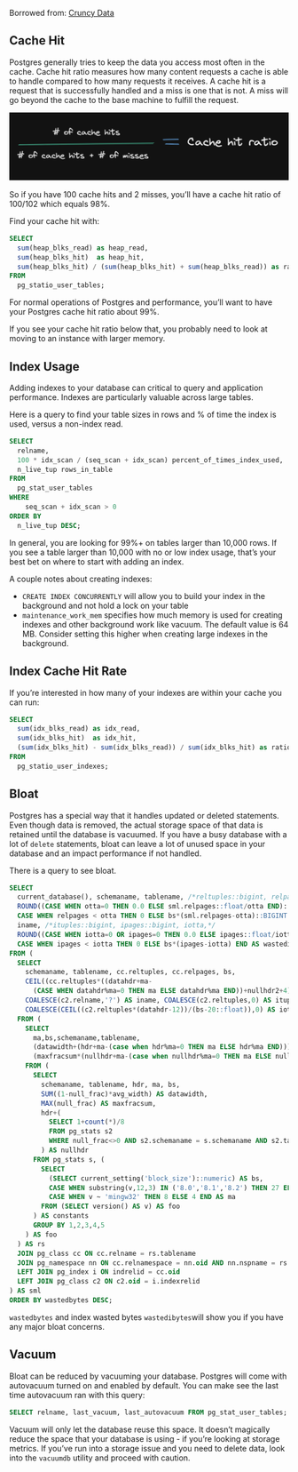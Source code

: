 
Borrowed from: [Cruncy Data](https://www.crunchydata.com/developers/playground/high-level-performance-analytics)

## Cache Hit

Postgres generally tries to keep the data you access most often in the cache. Cache hit ratio measures how many content requests a cache is able to handle compared to how many requests it receives. A cache hit is a request that is successfully handled and a miss is one that is not. A miss will go beyond the cache to the base machine to fulfill the request.


![Cache Hit](../../assets/cache-hit-formula.png)

So if you have 100 cache hits and 2 misses, you’ll have a cache hit ratio of 100/102 which equals 98%.

Find your cache hit with:

```sql
SELECT 
  sum(heap_blks_read) as heap_read,
  sum(heap_blks_hit)  as heap_hit,
  sum(heap_blks_hit) / (sum(heap_blks_hit) + sum(heap_blks_read)) as ratio
FROM 
  pg_statio_user_tables;
```

For normal operations of Postgres and performance, you’ll want to have your Postgres cache hit ratio about 99%.

If you see your cache hit ratio below that, you probably need to look at moving to an instance with larger memory.

## Index Usage

Adding indexes to your database can critical to query and application performance. Indexes are particularly valuable across large tables.

Here is a query to find your table sizes in rows and % of time the index is used, versus a non-index read.

```sql
SELECT
  relname,
  100 * idx_scan / (seq_scan + idx_scan) percent_of_times_index_used,
  n_live_tup rows_in_table
FROM
  pg_stat_user_tables
WHERE
    seq_scan + idx_scan > 0
ORDER BY
  n_live_tup DESC;
```

In general, you are looking for 99%+ on tables larger than 10,000 rows. If you see a table larger than 10,000 with no or low index usage, that’s your best bet on where to start with adding an index.

A couple notes about creating indexes:

-   `CREATE INDEX CONCURRENTLY` will allow you to build your index in the background and not hold a lock on your table
-   `maintenance_work_mem` specifies how much memory is used for creating indexes and other background work like vacuum. The default value is 64 MB. Consider setting this higher when creating large indexes in the background.

## Index Cache Hit Rate

If you’re interested in how many of your indexes are within your cache you can run:

```sql
SELECT 
  sum(idx_blks_read) as idx_read,
  sum(idx_blks_hit)  as idx_hit,
  (sum(idx_blks_hit) - sum(idx_blks_read)) / sum(idx_blks_hit) as ratio
FROM 
  pg_statio_user_indexes;
```

## Bloat

Postgres has a special way that it handles updated or deleted statements. Even though data is removed, the actual storage space of that data is retained until the database is vacuumed. If you have a busy database with a lot of `delete` statements, bloat can leave a lot of unused space in your database and an impact performance if not handled.

There is a query to see bloat.

```sql
SELECT
  current_database(), schemaname, tablename, /*reltuples::bigint, relpages::bigint, otta,*/
  ROUND((CASE WHEN otta=0 THEN 0.0 ELSE sml.relpages::float/otta END)::numeric,1) AS tbloat,
  CASE WHEN relpages < otta THEN 0 ELSE bs*(sml.relpages-otta)::BIGINT END AS wastedbytes,
  iname, /*ituples::bigint, ipages::bigint, iotta,*/
  ROUND((CASE WHEN iotta=0 OR ipages=0 THEN 0.0 ELSE ipages::float/iotta END)::numeric,1) AS ibloat,
  CASE WHEN ipages < iotta THEN 0 ELSE bs*(ipages-iotta) END AS wastedibytes
FROM (
  SELECT
    schemaname, tablename, cc.reltuples, cc.relpages, bs,
    CEIL((cc.reltuples*((datahdr+ma-
      (CASE WHEN datahdr%ma=0 THEN ma ELSE datahdr%ma END))+nullhdr2+4))/(bs-20::float)) AS otta,
    COALESCE(c2.relname,'?') AS iname, COALESCE(c2.reltuples,0) AS ituples, COALESCE(c2.relpages,0) AS ipages,
    COALESCE(CEIL((c2.reltuples*(datahdr-12))/(bs-20::float)),0) AS iotta /* very rough approximation, assumes all cols */
  FROM (
    SELECT
      ma,bs,schemaname,tablename,
      (datawidth+(hdr+ma-(case when hdr%ma=0 THEN ma ELSE hdr%ma END)))::numeric AS datahdr,
      (maxfracsum*(nullhdr+ma-(case when nullhdr%ma=0 THEN ma ELSE nullhdr%ma END))) AS nullhdr2
    FROM (
      SELECT
        schemaname, tablename, hdr, ma, bs,
        SUM((1-null_frac)*avg_width) AS datawidth,
        MAX(null_frac) AS maxfracsum,
        hdr+(
          SELECT 1+count(*)/8
          FROM pg_stats s2
          WHERE null_frac<>0 AND s2.schemaname = s.schemaname AND s2.tablename = s.tablename
        ) AS nullhdr
      FROM pg_stats s, (
        SELECT
          (SELECT current_setting('block_size')::numeric) AS bs,
          CASE WHEN substring(v,12,3) IN ('8.0','8.1','8.2') THEN 27 ELSE 23 END AS hdr,
          CASE WHEN v ~ 'mingw32' THEN 8 ELSE 4 END AS ma
        FROM (SELECT version() AS v) AS foo
      ) AS constants
      GROUP BY 1,2,3,4,5
    ) AS foo
  ) AS rs
  JOIN pg_class cc ON cc.relname = rs.tablename
  JOIN pg_namespace nn ON cc.relnamespace = nn.oid AND nn.nspname = rs.schemaname AND nn.nspname <> 'information_schema'
  LEFT JOIN pg_index i ON indrelid = cc.oid
  LEFT JOIN pg_class c2 ON c2.oid = i.indexrelid
) AS sml
ORDER BY wastedbytes DESC;
```

`wastedbytes` and index wasted bytes `wastedibytes`will show you if you have any major bloat concerns.

## Vacuum

Bloat can be reduced by vacuuming your database. Postgres will come with autovacuum turned on and enabled by default. You can make see the last time autovacuum ran with this query:

```sql
SELECT relname, last_vacuum, last_autovacuum FROM pg_stat_user_tables;
```

Vacuum will only let the database reuse this space. It doesn’t magically reduce the space that your database is using - if you’re looking at storage metrics. If you’ve run into a storage issue and you need to delete data, look into the `vacuumdb` utility and proceed with caution.